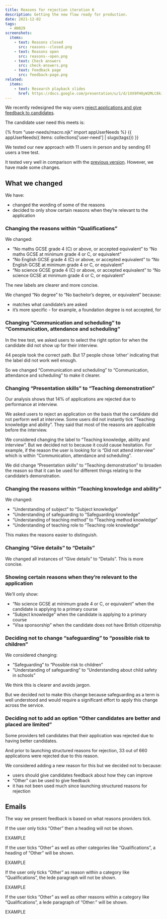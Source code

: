 ```yaml
---
title: Reasons for rejection iteration 6
description: Getting the new flow ready for production.
date: 2021-12-02
tags:
  - AN029
screenshots:
  items:
    - text: Reasons closed
      src: reasons--closed.png
    - text: Reasons open
      src: reasons--open.png
    - text: Check answers
      src: check-answers.png
    - text: Feedback page
      src: feedback-page.png
related:
  items:
    - text: Research playback slides
      href: https://docs.google.com/presentation/u/1/d/1XX9FH8yW2MLC8kiypKzS5ax81PMC-eq_36e3ZUkggO0/edit#slide=id.g100bb4a0b51_1_113
---
```


We recently redesigned the way users [reject applications and give feedback to candidates](/manage-teacher-training-applications/reasons-for-rejection-iteration-5/).

The candidate user need this meets is:

{% from "user-needs/macro.njk" import appUserNeeds %}
{{ appUserNeeds({ items: collections['user-need'] | slugs(tags)}) }}

We tested our new approach with 11 users in person and by sending 61 users a tree test.

It tested very well in comparison with the [previous version](/manage-teacher-training-applications/reasons-for-rejection-iteration-5/). However, we have made some changes.

## What we changed

We have:

- changed the wording of some of the reasons
- decided to only show certain reasons when they’re relevant to the application

### Changing the reasons within “Qualifications”

We changed:

- “No maths GCSE grade 4 &#40;C&#41; or above, or accepted equivalent” to “No maths GCSE at minimum grade 4 or C, or equivalent”
- “No English GCSE grade 4 &#40;C&#41; or above, or accepted equivalent” to “No English GCSE at minimum grade 4 or C, or equivalent”
- “No science GCSE grade 4 &#40;C&#41; or above, or accepted equivalent” to “No science GCSE at minimum grade 4 or C, or equivalent”

The new labels are clearer and more concise.

We changed “No degree” to “No bachelor’s degree, or equivalent” because:

- matches what candidate’s are asked
- it’s more specific - for example, a foundation degree is not accepted, for

### Changing “Communication and scheduling” to “Communication, attendance and scheduling”

In the tree test, we asked users to select the right option for when the candidate did not show up for their interview.

44 people took the correct path. But 17 people chose ‘other’ indicating that the label did not work well enough.

So we changed “Communication and scheduling” to “Communication, attendance and scheduling” to make it clearer.

### Changing “Presentation skills” to “Teaching demonstration”

Our analysis shows that 14% of applications are rejected due to performance at interview.

We asked users to reject an application on the basis that the candidate did not perform well at interview. Some users did not instantly tick “Teaching knowledge and ability”. They said that most of the reasons are applicable before the interview.

We considered changing the label to “Teaching knowledge, ability and interview”. But we decided not to because it could cause hesitation. For example, if the reason the user is looking for is “Did not attend interview” which is within “Communication, attendance and scheduling”.

We did change “Presentation skills” to “Teaching demonstration” to broaden the reason so that it can be used for different things relating to the candidate’s demonstration.

### Changing the reasons within “Teaching knowledge and ability”

We changed:

- “Understanding of subject” to “Subject knowledge”
- “Understanding of safeguarding to “Safeguarding knowledge”
- “Understanding of teaching method” to “Teaching method knowledge”
- “Understanding of teaching role to “Teaching role knowledge”

This makes the reasons easier to distinguish.

### Changing “Give details” to “Details”

We changed all instances of “Give details” to “Details”. This is more concise.

### Showing certain reasons when they’re relevant to the application

We’ll only show:

- “No science GCSE at minimum grade 4 or C, or equivalent” when the candidate is applying to a primary course
- “Subject knowledge” when the candidate is applying to a primary course
- “Visa sponsorship” when the candidate does not have British citizenship

### Deciding not to change “safeguarding” to “possible risk to children”

We considered changing:

- “Safeguarding” to “Possible risk to children”
- “Understanding of safeguarding” to “Understanding about child safety in schools”

We think this is clearer and avoids jargon.

But we decided not to make this change because safeguarding as a term is well understood and would require a significant effort to apply this change across the service.

### Deciding not to add an option “Other candidates are better and placed are limited”

Some providers tell candidates that their application was rejected due to having better candidates.

And prior to launching structured reasons for rejection, 33 out of 660 applications were rejected due to this reason.

We considered adding a new reason for this but we decided not to because:

- users should give candidates feedback about how they can improve
- “Other” can be used to give feedback
- it has not been used much since launching structured reasons for rejection

## Emails

The way we present feedback is based on what reasons providers tick.

If the user only ticks “Other” then a heading will not be shown.

EXAMPLE

If the user ticks “Other” as well as other categories like “Qualifications”, a heading of “Other” will be shown.

EXAMPLE

If the user only ticks “Other” as reason within a category like “Qualifications”, the lede paragraph will not be shown.

EXAMPLE

If the user ticks “Other” as well as other reasons within a category like “Qualifications”, a lede paragraph of “Other:” will be shown.

EXAMPLE
